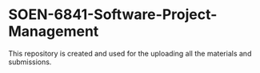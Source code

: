# SOEN-6841-Software-Project-Management
This repository is created and used for the uploading all the materials and submissions.
